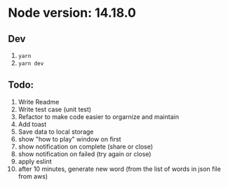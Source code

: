 # Node version: 14.18.0

## Dev
1. ``yarn``
2. ``yarn dev``


## Todo: 
1. Write Readme
2. Write test case (unit test)
3. Refactor to make code easier to orgarnize and maintain
4. Add toast
5. Save data to local storage
6. show "how to play" window on first
7. show notification on complete (share or close)
8. show notification on failed (try again or close)
9. apply eslint
10. after 10 minutes, generate new word (from the list of words in json file from aws)
